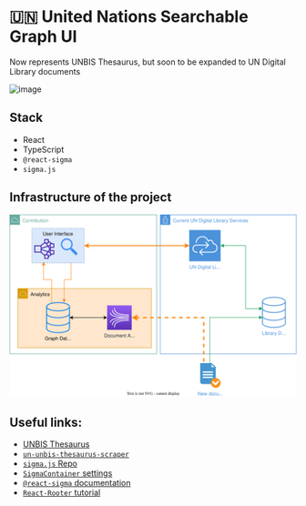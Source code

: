 # 🇺🇳 United Nations Searchable Graph UI

Now represents UNBIS Thesaurus, but soon to be expanded to UN Digital Library documents

<img width="1739" alt="image" src="https://github.com/ClementSicard/un-unbist-graph-ui/assets/33360172/4eb0bd6e-3469-4500-8adf-0706321c5f3f">


## Stack

- React
- TypeScript
- `@react-sigma`
- `sigma.js`

## Infrastructure of the project

![Infra](un-infra.svg)

## Useful links:

- [UNBIS Thesaurus](https://metadata.un.org/thesaurus/?lang=en)
- [`un-unbis-thesaurus-scraper`](https://github.com/ClementSicard/un-unbis-thesaurus-scraper)
- [`sigma.js` Repo](https://github.com/jacomyal/sigma.js)
- [`SigmaContainer` settings](https://github.com/jacomyal/sigma.js/blob/main/src/settings.ts)
- [`@react-sigma` documentation](https://sim51.github.io/react-sigma/docs/api/core)
- [`React-Rooter` tutorial](https://reactrouter.com/en/main/start/tutorial)
